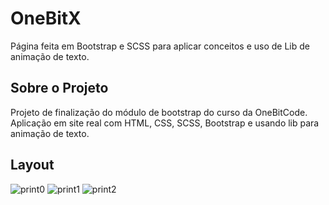 # OneBitX
Página feita em Bootstrap e SCSS para aplicar conceitos e uso de Lib de animação de texto.

## Sobre o Projeto
 Projeto de finalização do módulo de bootstrap do curso da OneBitCode. Aplicação em site real com HTML, CSS, SCSS, Bootstrap e usando lib para animação de texto.
 
## Layout

![print0](https://user-images.githubusercontent.com/112594906/233233045-fb291650-7c0a-4e8d-bf73-e2c0a9d96b68.png)
![print1](https://user-images.githubusercontent.com/112594906/233233052-c87f6aad-37a5-4a6c-8689-b830c6f5e16e.png)
![print2](https://user-images.githubusercontent.com/112594906/233233056-fbff6f8a-0373-4e9e-853d-ef5f20d5982e.png)
